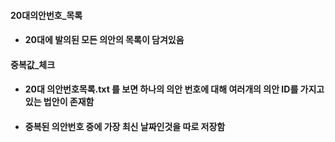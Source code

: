#### 20대의안번호_목록 
  - #### 20대에 발의된 모든 의안의 목록이 담겨있음
#### 중복값_체크
  - #### 20대 의안번호목록.txt 를 보면  하나의 의안 번호에 대해 여러개의 의안 ID를 가지고있는 법안이 존재함
  - #### 중복된 의안번호 중에 가장 최신 날짜인것을 따로 저장함 
